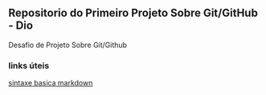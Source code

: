 ## Repositorio do Primeiro Projeto Sobre Git/GitHub - Dio
Desafio de Projeto Sobre Git/Github
### links úteis
[sintaxe basica markdown](https://www.markdownguide.org/basic-syntax/)
